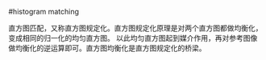 #histogram matching

直方图匹配，又称直方图规定化。直方图规定化原理是对两个直方图都做均衡化，变成相同的归一化的均匀直方图。
以此均匀直方图起到媒介作用，再对参考图像做均衡化的逆运算即可。直方图均衡化是直方图规定化的桥梁。
